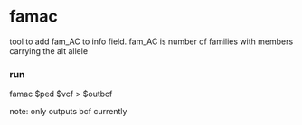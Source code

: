 # famac

tool to add fam_AC to info field. fam_AC is number of families with members carrying the alt allele

### run
famac $ped $vcf > $outbcf

note: only outputs bcf currently
